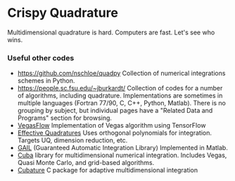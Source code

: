 # Crispy Quadrature
Multidimensional quadrature is hard. Computers are fast. Let's see who wins.


### Useful other codes

* https://github.com/nschloe/quadpy   Collection of numerical integrations schemes in Python.
* https://people.sc.fsu.edu/~jburkardt/  Collection of codes for a number of algorithms, including quadrature.  Implementations are sometimes in multiple languages (Fortran 77/90, C, C++, Python, Matlab).  There is no grouping by subject, but individual pages have a "Related Data and Programs" section for browsing.
* [VegasFlow](https://github.com/N3PDF/vegasflow) Implementation of Vegas algorithm using TensorFlow
* [Effective Quadratures](https://www.effective-quadratures.org/) Uses orthogonal polynomials for integration. Targets UQ, dimension reduction, etc.
* [GAIL](https://github.com/GailGithub/GAIL_Dev.git) (Guaranteed Automatic Integration Library) Implemented in Matlab.
* [Cuba](http://www.feynarts.de/cuba/) library for multidimensional numerical integration. Includes Vegas, Quasi Monte Carlo, and grid-based algorithms.
* [Cubature](https://github.com/stevengj/cubature) C package for adaptive multidimensional integration
